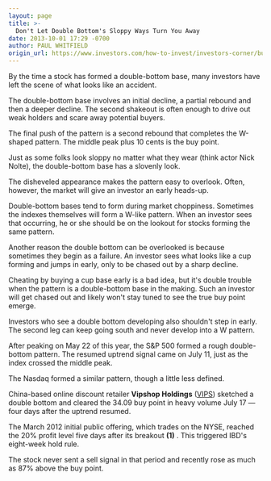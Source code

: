```yaml
---
layout: page
title: >-
  Don't Let Double Bottom's Sloppy Ways Turn You Away
date: 2013-10-01 17:29 -0700
author: PAUL WHITFIELD
origin_url: https://www.investors.com/how-to-invest/investors-corner/bullish-stock-patterns-are-sometimes-double-bottoms
---
```





By the time a stock has formed a double-bottom base, many investors have left the scene of what looks like an accident.


The double-bottom base involves an initial decline, a partial rebound and then a deeper decline. The second shakeout is often enough to drive out weak holders and scare away potential buyers.


The final push of the pattern is a second rebound that completes the W-shaped pattern. The middle peak plus 10 cents is the buy point.


Just as some folks look sloppy no matter what they wear (think actor Nick Nolte), the double-bottom base has a slovenly look.


The disheveled appearance makes the pattern easy to overlook. Often, however, the market will give an investor an early heads-up.


Double-bottom bases tend to form during market choppiness. Sometimes the indexes themselves will form a W-like pattern. When an investor sees that occurring, he or she should be on the lookout for stocks forming the same pattern.


Another reason the double bottom can be overlooked is because sometimes they begin as a failure. An investor sees what looks like a cup forming and jumps in early, only to be chased out by a sharp decline.


Cheating by buying a cup base early is a bad idea, but it's double trouble when the pattern is a double-bottom base in the making. Such an investor will get chased out and likely won't stay tuned to see the true buy point emerge.


Investors who see a double bottom developing also shouldn't step in early. The second leg can keep going south and never develop into a W pattern.


After peaking on May 22 of this year, the S&P 500 formed a rough double-bottom pattern. The resumed uptrend signal came on July 11, just as the index crossed the middle peak.


The Nasdaq formed a similar pattern, though a little less defined.


China-based online discount retailer **Vipshop Holdings** ([VIPS](https://research.investors.com/quote.aspx?symbol=VIPS)) sketched a double bottom and cleared the 34.09 buy point in heavy volume July 17 — four days after the uptrend resumed.


The March 2012 initial public offering, which trades on the NYSE, reached the 20% profit level five days after its breakout **(1)** . This triggered IBD's eight-week hold rule.


The stock never sent a sell signal in that period and recently rose as much as 87% above the buy point.




